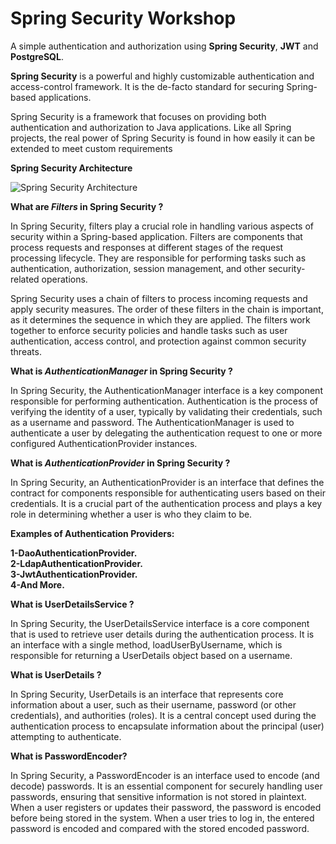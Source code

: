 # Spring Security Workshop

A simple authentication and authorization using **Spring Security**, **JWT** and **PostgreSQL**.

**Spring Security** is a powerful and highly customizable authentication and access-control framework. It is the de-facto standard for securing Spring-based applications.

Spring Security is a framework that focuses on providing both authentication and authorization to Java applications. Like all Spring projects, the real power of Spring Security is found in how easily it can be extended to meet custom requirements

**Spring Security Architecture**

<img src="https://www.javainuse.com/static/series-2-2-min.jpg" alt="Spring Security Architecture" title="Optional title">

**What are *Filters* in Spring Security ?**

In Spring Security, filters play a crucial role in handling various aspects of security within a Spring-based application. Filters are components that process requests and responses at different stages of the request processing lifecycle. They are responsible for performing tasks such as authentication, authorization, session management, and other security-related operations.

Spring Security uses a chain of filters to process incoming requests and apply security measures. The order of these filters in the chain is important, as it determines the sequence in which they are applied. The filters work together to enforce security policies and handle tasks such as user authentication, access control, and protection against common security threats.

**What is *AuthenticationManager* in Spring Security ?**

In Spring Security, the AuthenticationManager interface is a key component responsible for performing authentication. Authentication is the process of verifying the identity of a user, typically by validating their credentials, such as a username and password. The AuthenticationManager is used to authenticate a user by delegating the authentication request to one or more configured AuthenticationProvider instances.

**What is *AuthenticationProvider* in Spring Security ?**

In Spring Security, an AuthenticationProvider is an interface that defines the contract for components responsible for authenticating users based on their credentials. It is a crucial part of the authentication process and plays a key role in determining whether a user is who they claim to be.

**Examples of Authentication Providers:**

**1-DaoAuthenticationProvider.** <br />
**2-LdapAuthenticationProvider.** <br />
**3-JwtAuthenticationProvider.** <br />
**4-And More.**

**What is UserDetailsService ?**

In Spring Security, the UserDetailsService interface is a core component that is used to retrieve user details during the authentication process. It is an interface with a single method, loadUserByUsername, which is responsible for returning a UserDetails object based on a username.

**What is UserDetails ?**

In Spring Security, UserDetails is an interface that represents core information about a user, such as their username, password (or other credentials), and authorities (roles). It is a central concept used during the authentication process to encapsulate information about the principal (user) attempting to authenticate.

**What is PasswordEncoder?**

In Spring Security, a PasswordEncoder is an interface used to encode (and decode) passwords. It is an essential component for securely handling user passwords, ensuring that sensitive information is not stored in plaintext. When a user registers or updates their password, the password is encoded before being stored in the system. When a user tries to log in, the entered password is encoded and compared with the stored encoded password.


















